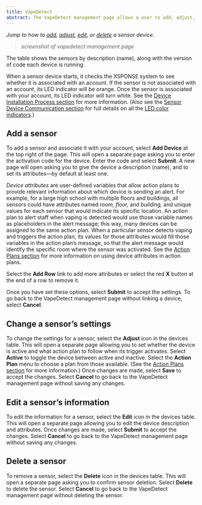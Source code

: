 ```yaml
---
title: VapeDetect
abstract: The VapeDetect management page allows a user to add, adjust, edit, or delete a sensor device. Selecting the VapeDetect link in the navigation pane will take you to the VapeDetect management page. 
---
```

*Jump to how to [add](vapedetect-management.md#add-a-sensor), [adjust](vapedetect-management.md#change-a-sensors-settings), [edit](vapedetect-management.md#edit-a-sensors-information), or [delete](vapedetect-management.md#delete-a-sensor) a sensor device.*

> _screenshot of vapedetect management page_
 
The table shows the sensors by description (name), along with the version of code each device is running. 

When a sensor device starts, it checks the XSPONSE system to see whether it is associated with an account. If the sensor is not associated with an account, its LED indicator will be orange. Once the sensor is associated with your account, its LED indicator will turn white. See the [Device Installation Process section](installation-process.md) for more information. (Also see the [Sensor Device Communication section](sensor-device-communication.md) for full details on all the [LED color indicators](sensor-device-communication.md#led-color-indicators).)

## Add a sensor
To add a sensor and associate it with your account, select **Add Device** at the top right of the page. This will open a separate page asking you to enter the activation code for the device. Enter the code and select **Submit**. A new page will open asking you to give the device a description (name), and to set its attributes—by default at least one. 

_Device attributes_ are user-defined variables that allow action plans to provide relevant information about which device is sending an alert. For example, for a large high school with multiple floors and buildings, all sensors could have attributes named _room, floor,_ and _building,_ and unique values for each sensor that would indicate its specific location. An action plan to alert staff when vaping is detected would use those variable names as placeholders in the alert message; this way, many devices can be assigned to the same action plan. When a particular sensor detects vaping and triggers the action plan, its values for those attributes would fill those variables in the action plan’s message, so that the alert message would identify the specific room where the sensor was activated. See the [Action Plans section](../general-ops/action-plans.md) for more information on using device attributes in action plans. 

Select the **Add Row** link to add more attributes or select the red **X** button at the end of a row to remove it. 

Once you have set these options, select **Submit** to accept the settings. To go back to the VapeDetect management page without linking a device, select **Cancel**.
 
## Change a sensor’s settings
To change the settings for a sensor, select the **Adjust** icon in the devices table. This will open a separate page allowing you to set whether the device is active and what action plan to follow when its trigger activates. Select **Active** to toggle the device between active and inactive. Select the **Action Plan** menu to choose a plan from those available. (See the [Action Plans section](../general-ops/action-plans.md) for more information.) Once changes are made, select **Save** to accept the changes. Select **Cancel** to go back to the VapeDetect management page without saving any changes.

## Edit a sensor’s information
To edit the information for a sensor, select the **Edit** icon in the devices table. This will open a separate page allowing you to edit the device description and attributes. Once changes are made, select **Submit** to accept the changes. Select **Cancel** to go back to the VapeDetect management page without saving any changes.

## Delete a sensor
To remove a sensor, select the **Delete** icon in the devices table. This will open a separate page asking you to confirm sensor deletion. Select **Delete** to delete the sensor. Select **Cancel** to go back to the VapeDetect management page without deleting the sensor.
